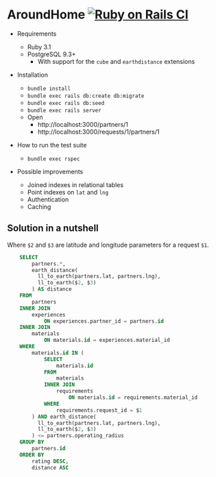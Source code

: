 # AroundHome [![Ruby on Rails CI](https://github.com/oleander/ah/actions/workflows/rubyonrails.yml/badge.svg)](https://github.com/oleander/ah/actions/workflows/rubyonrails.yml)

* Requirements
  * Ruby 3.1
  * PostgreSQL 9.3+
    * With support for the `cube` and `earthdistance` extensions

* Installation
  * `bundle install`
  * `bundle exec rails db:create db:migrate`
  * `bundle exec rails db:seed`
  * `bundle exec rails server`
  * Open
    * http://localhost:3000/partners/1
    * http://localhost:3000/requests/1/partners/1

* How to run the test suite
  * `bundle exec rspec`

* Possible improvements
  * Joined indexes in relational tables
  * Point indexes on `lat` and `lng`
  * Authentication
  * Caching

## Solution in a nutshell

Where `$2` and `$3` are latitude and longitude parameters for a request `$1`.

``` sql
    SELECT
        partners.*,
        earth_distance(
          ll_to_earth(partners.lat, partners.lng),
          ll_to_earth($2, $3)
        ) AS distance
    FROM
        partners
    INNER JOIN
        experiences
            ON experiences.partner_id = partners.id
    INNER JOIN
        materials
            ON materials.id = experiences.material_id
    WHERE
        materials.id IN (
            SELECT
                materials.id
            FROM
                materials
            INNER JOIN
                requirements
                    ON materials.id = requirements.material_id
            WHERE
                requirements.request_id = $1
        ) AND earth_distance(
          ll_to_earth(partners.lat, partners.lng),
          ll_to_earth($2, $3)
        ) <= partners.operating_radius
    GROUP BY
        partners.id
    ORDER BY
        rating DESC,
        distance ASC
```
